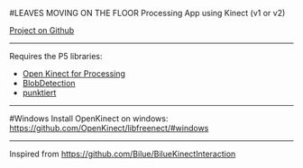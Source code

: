 #LEAVES MOVING ON THE FLOOR
Processing App using Kinect (v1 or v2)

[Project on Github](https://github.com/Hemisphere-Project/Leaves)

---------------------------------------------------------------

Requires the P5 libraries:

- [Open Kinect for Processing](http://shiffman.net/p5/kinect/)
- [BlobDetection](http://www.v3ga.net/processing/BlobDetection/)
- [punktiert](https://github.com/djrkohler/punktiert)

---------------------------------------------------------------

#Windows
Install OpenKinect on windows:
https://github.com/OpenKinect/libfreenect/#windows

---------------------------------------------------------------

Inspired from https://github.com/Bilue/BilueKinectInteraction
